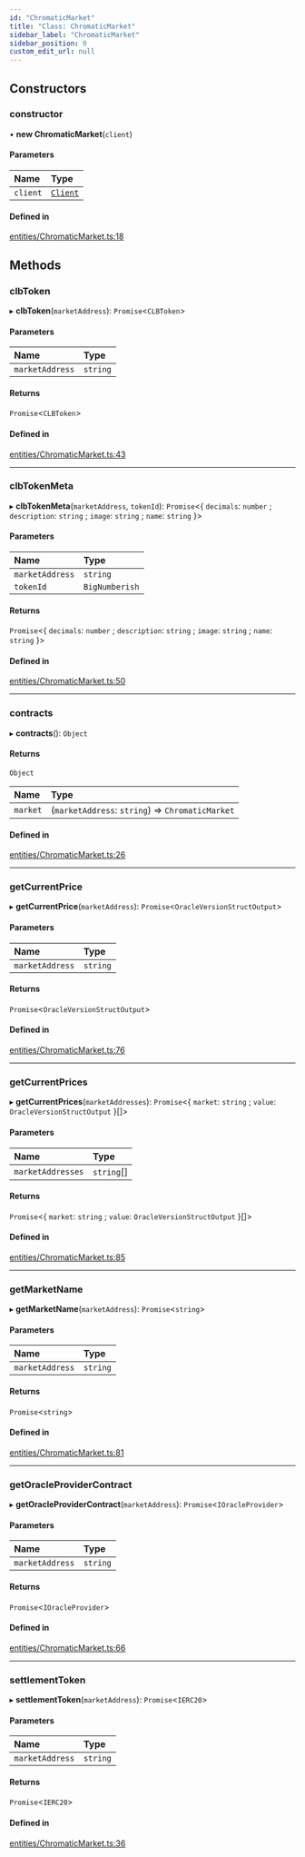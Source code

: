 ```yaml
---
id: "ChromaticMarket"
title: "Class: ChromaticMarket"
sidebar_label: "ChromaticMarket"
sidebar_position: 0
custom_edit_url: null
---
```


## Constructors

### constructor

• **new ChromaticMarket**(`client`)

#### Parameters

| Name | Type |
| :------ | :------ |
| `client` | [`Client`](Client.md) |

#### Defined in

[entities/ChromaticMarket.ts:18](https://github.com/chromatic-protocol/sdk/blob/9276400/src/entities/ChromaticMarket.ts#L18)

## Methods

### clbToken

▸ **clbToken**(`marketAddress`): `Promise`<`CLBToken`\>

#### Parameters

| Name | Type |
| :------ | :------ |
| `marketAddress` | `string` |

#### Returns

`Promise`<`CLBToken`\>

#### Defined in

[entities/ChromaticMarket.ts:43](https://github.com/chromatic-protocol/sdk/blob/9276400/src/entities/ChromaticMarket.ts#L43)

___

### clbTokenMeta

▸ **clbTokenMeta**(`marketAddress`, `tokenId`): `Promise`<{ `decimals`: `number` ; `description`: `string` ; `image`: `string` ; `name`: `string`  }\>

#### Parameters

| Name | Type |
| :------ | :------ |
| `marketAddress` | `string` |
| `tokenId` | `BigNumberish` |

#### Returns

`Promise`<{ `decimals`: `number` ; `description`: `string` ; `image`: `string` ; `name`: `string`  }\>

#### Defined in

[entities/ChromaticMarket.ts:50](https://github.com/chromatic-protocol/sdk/blob/9276400/src/entities/ChromaticMarket.ts#L50)

___

### contracts

▸ **contracts**(): `Object`

#### Returns

`Object`

| Name | Type |
| :------ | :------ |
| `market` | (`marketAddress`: `string`) => `ChromaticMarket` |

#### Defined in

[entities/ChromaticMarket.ts:26](https://github.com/chromatic-protocol/sdk/blob/9276400/src/entities/ChromaticMarket.ts#L26)

___

### getCurrentPrice

▸ **getCurrentPrice**(`marketAddress`): `Promise`<`OracleVersionStructOutput`\>

#### Parameters

| Name | Type |
| :------ | :------ |
| `marketAddress` | `string` |

#### Returns

`Promise`<`OracleVersionStructOutput`\>

#### Defined in

[entities/ChromaticMarket.ts:76](https://github.com/chromatic-protocol/sdk/blob/9276400/src/entities/ChromaticMarket.ts#L76)

___

### getCurrentPrices

▸ **getCurrentPrices**(`marketAddresses`): `Promise`<{ `market`: `string` ; `value`: `OracleVersionStructOutput`  }[]\>

#### Parameters

| Name | Type |
| :------ | :------ |
| `marketAddresses` | `string`[] |

#### Returns

`Promise`<{ `market`: `string` ; `value`: `OracleVersionStructOutput`  }[]\>

#### Defined in

[entities/ChromaticMarket.ts:85](https://github.com/chromatic-protocol/sdk/blob/9276400/src/entities/ChromaticMarket.ts#L85)

___

### getMarketName

▸ **getMarketName**(`marketAddress`): `Promise`<`string`\>

#### Parameters

| Name | Type |
| :------ | :------ |
| `marketAddress` | `string` |

#### Returns

`Promise`<`string`\>

#### Defined in

[entities/ChromaticMarket.ts:81](https://github.com/chromatic-protocol/sdk/blob/9276400/src/entities/ChromaticMarket.ts#L81)

___

### getOracleProviderContract

▸ **getOracleProviderContract**(`marketAddress`): `Promise`<`IOracleProvider`\>

#### Parameters

| Name | Type |
| :------ | :------ |
| `marketAddress` | `string` |

#### Returns

`Promise`<`IOracleProvider`\>

#### Defined in

[entities/ChromaticMarket.ts:66](https://github.com/chromatic-protocol/sdk/blob/9276400/src/entities/ChromaticMarket.ts#L66)

___

### settlementToken

▸ **settlementToken**(`marketAddress`): `Promise`<`IERC20`\>

#### Parameters

| Name | Type |
| :------ | :------ |
| `marketAddress` | `string` |

#### Returns

`Promise`<`IERC20`\>

#### Defined in

[entities/ChromaticMarket.ts:36](https://github.com/chromatic-protocol/sdk/blob/9276400/src/entities/ChromaticMarket.ts#L36)
